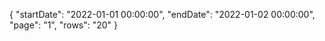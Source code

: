 {  "startDate": "2022-01-01 00:00:00",  "endDate": "2022-01-02 00:00:00",  "page": "1",  "rows": "20" }

